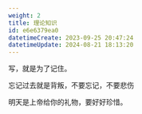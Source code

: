```yaml
---
weight: 2
title: 理论知识
id: e6e6379ea0
datetimeCreate: 2023-09-25 20:47:24
datetimeUpdate: 2024-08-21 18:13:20
---
```

写，就是为了记住。

忘记过去就是背叛，不要忘记，不要悲伤

明天是上帝给你的礼物，要好好珍惜。




